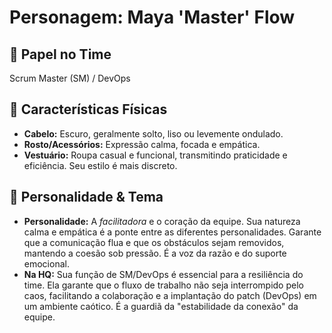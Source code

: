 # Personagem: Maya 'Master' Flow

## 🎯 Papel no Time
Scrum Master (SM) / DevOps

## 🎨 Características Físicas
* **Cabelo:** Escuro, geralmente solto, liso ou levemente ondulado.
* **Rosto/Acessórios:** Expressão calma, focada e empática.
* **Vestuário:** Roupa casual e funcional, transmitindo praticidade e eficiência. Seu estilo é mais discreto.

## 🧠 Personalidade & Tema
* **Personalidade:** A *facilitadora* e o coração da equipe. Sua natureza calma e empática é a ponte entre as diferentes personalidades. Garante que a comunicação flua e que os obstáculos sejam removidos, mantendo a coesão sob pressão. É a voz da razão e do suporte emocional.
* **Na HQ:** Sua função de SM/DevOps é essencial para a resiliência do time. Ela garante que o fluxo de trabalho não seja interrompido pelo caos, facilitando a colaboração e a implantação do patch (DevOps) em um ambiente caótico. É a guardiã da "estabilidade da conexão" da equipe.
